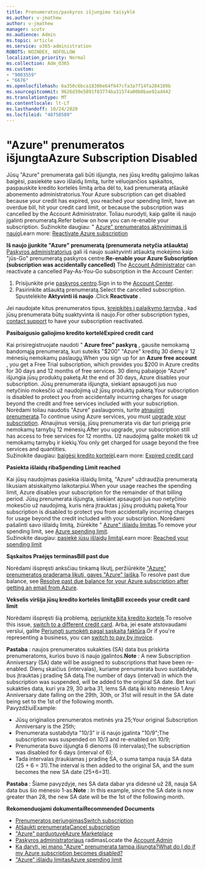 ```yaml
---
title: Prenumeratos/paskyros išjungimo taisyklė
ms.author: v-jmathew
author: v-jmathew
manager: scotv
ms.audience: Admin
ms.topic: article
ms.service: o365-administration
ROBOTS: NOINDEX, NOFOLLOW
localization_priority: Normal
ms.collection: Adm_O365
ms.custom:
- "9003559"
- "6676"
ms.openlocfilehash: 6a350c6bca18306e64f647cfa3a7f14fa204109b
ms.sourcegitcommit: 9626d39e5891f83774ba31574a00b0bae92ad442
ms.translationtype: MT
ms.contentlocale: lt-LT
ms.lasthandoff: 10/24/2020
ms.locfileid: "48758589"
---
```

# <a name="azure-subscription-disabled"></a><span data-ttu-id="e7b20-102">"Azure" prenumeratos išjungta</span><span class="sxs-lookup"><span data-stu-id="e7b20-102">Azure Subscription Disabled</span></span>

<span data-ttu-id="e7b20-103">Jūsų "Azure" prenumerata gali būti išjungta, nes jūsų kreditų galiojimo laikas baigėsi, pasiekėte savo išlaidų limitą, turite vėluojančios sąskaitos, paspauskite kredito kortelės limitą arba dėl to, kad prenumeratą atšaukė abonemento administratorius.</span><span class="sxs-lookup"><span data-stu-id="e7b20-103">Your Azure subscription can get disabled because your credit has expired, you reached your spending limit, have an overdue bill, hit your credit card limit, or because the subscription was cancelled by the Account Administrator.</span></span> <span data-ttu-id="e7b20-104">Toliau nurodyti, kaip galite iš naujo įgalinti prenumeratą.</span><span class="sxs-lookup"><span data-stu-id="e7b20-104">Refer below on how you can re-enable your subscription.</span></span> <span data-ttu-id="e7b20-105">Sužinokite daugiau: " [Azure" prenumeratos aktyvinimas iš naujo](https://docs.microsoft.com/azure/billing/billing-subscription-become-disable?WT.mc_id=Portal-Microsoft_Azure_Support)</span><span class="sxs-lookup"><span data-stu-id="e7b20-105">Learn more: [Reactivate Azure subscription](https://docs.microsoft.com/azure/billing/billing-subscription-become-disable?WT.mc_id=Portal-Microsoft_Azure_Support)</span></span>

<span data-ttu-id="e7b20-106">**Iš naujo įjunkite "Azure" prenumeratą (prenumerata netyčia atšaukta)** [Paskyros administratorius](https://docs.microsoft.com/azure/billing/billing-subscription-transfer?WT.mc_id=Portal-Microsoft_Azure_Support#whoisaa) gali iš naujo suaktyvinti atšauktą mokėjimo kaip "jūs-Go" prenumeratą paskyros centre:</span><span class="sxs-lookup"><span data-stu-id="e7b20-106">**Re-enable your Azure Subscription (subscription was accidentally cancelled)** The [Account Administrator](https://docs.microsoft.com/azure/billing/billing-subscription-transfer?WT.mc_id=Portal-Microsoft_Azure_Support#whoisaa) can reactivate a cancelled Pay-As-You-Go subscription in the Account Center:</span></span>

1. <span data-ttu-id="e7b20-107">Prisijunkite prie [paskyros centro](https://account.windowsazure.com/Subscriptions).</span><span class="sxs-lookup"><span data-stu-id="e7b20-107">Sign in to the [Account Center](https://account.windowsazure.com/Subscriptions).</span></span>
2. <span data-ttu-id="e7b20-108">Pasirinkite atšauktą prenumeratą.</span><span class="sxs-lookup"><span data-stu-id="e7b20-108">Select the cancelled subscription.</span></span> <span data-ttu-id="e7b20-109">Spustelėkite **Aktyvinti iš naujo** .</span><span class="sxs-lookup"><span data-stu-id="e7b20-109">Click **Reactivate** .</span></span>

<span data-ttu-id="e7b20-110">Jei naudojate kitus prenumeratos tipus, [kreipkitės į palaikymo tarnybą](https://portal.azure.com/?#blade/Microsoft_Azure_Support/HelpAndSupportBlade) , kad jūsų prenumerata būtų suaktyvinta iš naujo.</span><span class="sxs-lookup"><span data-stu-id="e7b20-110">For other subscription types, [contact support](https://portal.azure.com/?#blade/Microsoft_Azure_Support/HelpAndSupportBlade) to have your subscription reactivated.</span></span>

<span data-ttu-id="e7b20-111">**Pasibaigusio galiojimo kredito kortelė**</span><span class="sxs-lookup"><span data-stu-id="e7b20-111">**Expired credit card**</span></span>

<span data-ttu-id="e7b20-112">Kai prisiregistruojate naudoti " **Azure free" paskyrą** , gausite nemokamą bandomąją prenumeratą, kuri suteiks "$200" "Azure" kreditų 30 dienų ir 12 mėnesių nemokamų paslaugų.</span><span class="sxs-lookup"><span data-stu-id="e7b20-112">When you sign up for an **Azure free account** , you get a Free Trial subscription, which provides you $200 in Azure credits for 30 days and 12 months of free services.</span></span> <span data-ttu-id="e7b20-113">30 dienų pabaigoje "Azure" išjungia jūsų produktų paketą.</span><span class="sxs-lookup"><span data-stu-id="e7b20-113">At the end of 30 days, Azure disables your subscription.</span></span> <span data-ttu-id="e7b20-114">Jūsų prenumerata išjungta, siekiant apsaugoti jus nuo netyčinio mokesčio už naudojimą už jūsų produktų paketą.</span><span class="sxs-lookup"><span data-stu-id="e7b20-114">Your subscription is disabled to protect you from accidentally incurring charges for usage beyond the credit and free services included with your subscription.</span></span> <span data-ttu-id="e7b20-115">Norėdami toliau naudotis "Azure" paslaugomis, turite [atnaujinti prenumeratą](https://docs.microsoft.com/azure/billing/billing-upgrade-azure-subscription?WT.mc_id=Portal-Microsoft_Azure_Support).</span><span class="sxs-lookup"><span data-stu-id="e7b20-115">To continue using Azure services, you must [upgrade your subscription](https://docs.microsoft.com/azure/billing/billing-upgrade-azure-subscription?WT.mc_id=Portal-Microsoft_Azure_Support).</span></span> <span data-ttu-id="e7b20-116">Atnaujinus versiją, jūsų prenumerata vis dar turi prieigą prie nemokamų tarnybų 12 mėnesių.</span><span class="sxs-lookup"><span data-stu-id="e7b20-116">After you upgrade, your subscription still has access to free services for 12 months.</span></span> <span data-ttu-id="e7b20-117">Už naudojimą galite mokėti tik už nemokamų tarnybų ir kiekių.</span><span class="sxs-lookup"><span data-stu-id="e7b20-117">You only get charged for usage beyond the free services and quantities.</span></span>  
<span data-ttu-id="e7b20-118">Sužinokite daugiau: [baigėsi kredito kortelė](https://docs.microsoft.com/azure/billing/billing-subscription-become-disable?WT.mc_id=Portal-Microsoft_Azure_Support#your-credit-is-expired)</span><span class="sxs-lookup"><span data-stu-id="e7b20-118">Learn more: [Expired credit card](https://docs.microsoft.com/azure/billing/billing-subscription-become-disable?WT.mc_id=Portal-Microsoft_Azure_Support#your-credit-is-expired)</span></span>

<span data-ttu-id="e7b20-119">**Pasiekta išlaidų riba**</span><span class="sxs-lookup"><span data-stu-id="e7b20-119">**Spending Limit reached**</span></span>

<span data-ttu-id="e7b20-120">Kai jūsų naudojimas pasiekia išlaidų limitą, "Azure" uždraudžia prenumeratą likusiam atsiskaitymo laikotarpiui.</span><span class="sxs-lookup"><span data-stu-id="e7b20-120">When your usage reaches the spending limit, Azure disables your subscription for the remainder of that billing period.</span></span> <span data-ttu-id="e7b20-121">Jūsų prenumerata išjungta, siekiant apsaugoti jus nuo netyčinio mokesčio už naudojimą, kuris nėra įtrauktas į jūsų produktų paketą.</span><span class="sxs-lookup"><span data-stu-id="e7b20-121">Your subscription is disabled to protect you from accidentally incurring charges for usage beyond the credit included with your subscription.</span></span> <span data-ttu-id="e7b20-122">Norėdami pašalinti savo išlaidų limitą, žiūrėkite " [Azure" išlaidų limitas](https://docs.microsoft.com/azure/cost-management-billing/manage/spending-limit?WT.mc_id=Portal-Microsoft_Azure_Support).</span><span class="sxs-lookup"><span data-stu-id="e7b20-122">To remove your spending limit, see [Azure spending limit](https://docs.microsoft.com/azure/cost-management-billing/manage/spending-limit?WT.mc_id=Portal-Microsoft_Azure_Support).</span></span>  
<span data-ttu-id="e7b20-123">Sužinokite daugiau: [pasiekė jūsų išlaidų limitą](https://docs.microsoft.com/azure/cost-management-billing/manage/subscription-disabled?WT.mc_id=Portal-Microsoft_Azure_Support#you-reached-your-spending-limit)</span><span class="sxs-lookup"><span data-stu-id="e7b20-123">Learn more: [Reached your spending limit](https://docs.microsoft.com/azure/cost-management-billing/manage/subscription-disabled?WT.mc_id=Portal-Microsoft_Azure_Support#you-reached-your-spending-limit)</span></span>

<span data-ttu-id="e7b20-124">**Sąskaitos Praėjęs terminas**</span><span class="sxs-lookup"><span data-stu-id="e7b20-124">**Bill past due**</span></span>

<span data-ttu-id="e7b20-125">Norėdami išspręsti anksčiau tinkamą likutį, peržiūrėkite ["Azure" prenumeratos praderamą likutį, gavęs "Azure" laišką](https://docs.microsoft.com/azure/billing/billing-azure-subscription-past-due-balance?WT.mc_id=Portal-Microsoft_Azure_Support).</span><span class="sxs-lookup"><span data-stu-id="e7b20-125">To resolve past due balance, see [Resolve past due balance for your Azure subscription after getting an email from Azure](https://docs.microsoft.com/azure/billing/billing-azure-subscription-past-due-balance?WT.mc_id=Portal-Microsoft_Azure_Support).</span></span>

<span data-ttu-id="e7b20-126">**Vekselis viršija jūsų kredito kortelės limitą**</span><span class="sxs-lookup"><span data-stu-id="e7b20-126">**Bill exceeds your credit card limit**</span></span>

<span data-ttu-id="e7b20-127">Norėdami išspręsti šią problemą, [perjunkite kitą kredito kortelę](https://docs.microsoft.com/azure/billing/billing-how-to-change-credit-card?WT.mc_id=Portal-Microsoft_Azure_Support).</span><span class="sxs-lookup"><span data-stu-id="e7b20-127">To resolve this issue, [switch to a different credit card](https://docs.microsoft.com/azure/billing/billing-how-to-change-credit-card?WT.mc_id=Portal-Microsoft_Azure_Support).</span></span> <span data-ttu-id="e7b20-128">Arba, jei esate atstovaudami verslui, galite [Perjungti sumokėti pagal sąskaitą faktūrą](https://docs.microsoft.com/azure/billing/billing-how-to-pay-by-invoice?WT.mc_id=Portal-Microsoft_Azure_Support).</span><span class="sxs-lookup"><span data-stu-id="e7b20-128">Or if you're representing a business, you can [switch to pay by invoice](https://docs.microsoft.com/azure/billing/billing-how-to-pay-by-invoice?WT.mc_id=Portal-Microsoft_Azure_Support).</span></span>

<span data-ttu-id="e7b20-129">**Pastaba** : naujos prenumeratos sukakties (SA) data bus priskirta prenumeratoms, kurios buvo iš naujo įgalintos.</span><span class="sxs-lookup"><span data-stu-id="e7b20-129">**Note** : A new Subscription Anniversary (SA) date will be assigned to subscriptions that have been re-enabled.</span></span> <span data-ttu-id="e7b20-130">Dienų skaičius (intervalas), kuriame prenumerata buvo sustabdyta, bus įtrauktas į pradinę SA datą.</span><span class="sxs-lookup"><span data-stu-id="e7b20-130">The number of days (interval) in which the subscription was suspended, will be added to the original SA date.</span></span> <span data-ttu-id="e7b20-131">Bet kuri sukakties data, kuri yra 29, 30 arba 31, lems SA datą iki kito mėnesio 1.</span><span class="sxs-lookup"><span data-stu-id="e7b20-131">Any Anniversary date falling on the 29th, 30th, or 31st will result in the SA date being set to the 1st of the following month.</span></span>  
<span data-ttu-id="e7b20-132">Pavyzdžiui</span><span class="sxs-lookup"><span data-stu-id="e7b20-132">Example:</span></span>

- <span data-ttu-id="e7b20-133">Jūsų originalios prenumeratos metinės yra 25;</span><span class="sxs-lookup"><span data-stu-id="e7b20-133">Your original Subscription Anniversary is the 25th;</span></span>
- <span data-ttu-id="e7b20-134">Prenumerata sustabdyta "10/3" ir iš naujo įgalinta "10/9";</span><span class="sxs-lookup"><span data-stu-id="e7b20-134">The subscription was suspended on 10/3 and re-enabled on 10/9;</span></span>
- <span data-ttu-id="e7b20-135">Prenumerata buvo išjungta 6 dienoms (6 intervalas);</span><span class="sxs-lookup"><span data-stu-id="e7b20-135">The subscription was disabled for 6 days (interval of 6);</span></span>
- <span data-ttu-id="e7b20-136">Tada intervalas įtraukiamas į pradinę SA, o suma tampa nauja SA data (25 + 6 = 31).</span><span class="sxs-lookup"><span data-stu-id="e7b20-136">The interval is then added to the original SA, and the sum becomes the new SA date (25+6=31).</span></span> 

<span data-ttu-id="e7b20-137">**Pastaba** : Šiame pavyzdyje, nes SA data dabar yra didesnė už 28, nauja SA data bus šio mėnesio 1-as.</span><span class="sxs-lookup"><span data-stu-id="e7b20-137">**Note** : In this example, since the SA date is now greater than 28, the new SA date will be the 1st of the following month.</span></span>

<span data-ttu-id="e7b20-138">**Rekomenduojami dokumentai**</span><span class="sxs-lookup"><span data-stu-id="e7b20-138">**Recommended Documents**</span></span>

- [<span data-ttu-id="e7b20-139">Prenumeratos perjungimas</span><span class="sxs-lookup"><span data-stu-id="e7b20-139">Switch subscription</span></span>](https://docs.microsoft.com/azure/billing/billing-how-to-switch-azure-offer?WT.mc_id=Portal-Microsoft_Azure_Support)  
- [<span data-ttu-id="e7b20-140">Atšaukti prenumeratą</span><span class="sxs-lookup"><span data-stu-id="e7b20-140">Cancel subscription</span></span>](https://docs.microsoft.com/azure/billing/billing-how-to-cancel-azure-subscription?WT.mc_id=Portal-Microsoft_Azure_Support)  
- [<span data-ttu-id="e7b20-141">"Azure" parduotuvė</span><span class="sxs-lookup"><span data-stu-id="e7b20-141">Azure Marketplace</span></span>](https://azuremarketplace.microsoft.com/marketplace/?source=datamarket)
- <span data-ttu-id="e7b20-142">[Paskyros administratoriaus](https://docs.microsoft.com/azure/billing/billing-subscription-transfer?WT.mc_id=Portal-Microsoft_Azure_Support#whoisaa) radimas</span><span class="sxs-lookup"><span data-stu-id="e7b20-142">Locate the [Account Admin](https://docs.microsoft.com/azure/billing/billing-subscription-transfer?WT.mc_id=Portal-Microsoft_Azure_Support#whoisaa)</span></span>
- [<span data-ttu-id="e7b20-143">Ką daryti, jei mano "Azure" prenumerata tampa išjungta?</span><span class="sxs-lookup"><span data-stu-id="e7b20-143">What do I do if my Azure subscription becomes disabled?</span></span>](https://docs.microsoft.com/azure/billing/billing-subscription-become-disable/?WT.mc_id=Portal-Microsoft_Azure_Support)
- [<span data-ttu-id="e7b20-144">"Azure" išlaidų limitas</span><span class="sxs-lookup"><span data-stu-id="e7b20-144">Azure spending limit</span></span>](https://docs.microsoft.com/azure/cost-management-billing/manage/spending-limit?WT.mc_id=Portal-Microsoft_Azure_Support)
